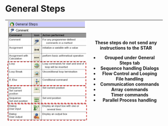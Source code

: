 # General Steps

| <img src="../../.gitbook/assets/image (34) (1) (1) (1) (1) (1) (1) (1).png" alt="" data-size="original"> | <p>These steps do not send any instructions to the STAR</p><ul><li>Grouped under General Steps tab</li><li>Sequence handling Dialogs</li><li>Flow Control and Looping</li><li>File handling </li><li>Communication commands </li><li>Array commands </li><li>Timer commands </li><li>Parallel Process handling</li></ul> |
| -------------------------------------------------------------------------------------------------------- | ------------------------------------------------------------------------------------------------------------------------------------------------------------------------------------------------------------------------------------------------------------------------------------------------------------------------ |
